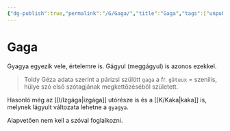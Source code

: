 ```yaml
---
{"dg-publish":true,"permalink":"/G/Gaga/","title":"Gaga","tags":["unpublishit"],"created":"2023-11-01T05:39","updated":"2024-04-05T19:15"}
---
```



# Gaga

Gyagya egyezik vele, értelemre is. Gágyul (meggágyul) is azonos ezekkel.  
> Toldy Géza adata szerint a párizsi szülött `gaga` a fr. `gâteux` = szenilis, hülye szó első szótagjának megkettőzéséből született.   

Hasonló még az [[I/Izgága\|izgága]] utórésze is és a [[K/Kaka\|kaka]] is, melynek lágyult változata lehetne a `gyagya`.  

Alapvetően nem kell a szóval foglalkozni.  